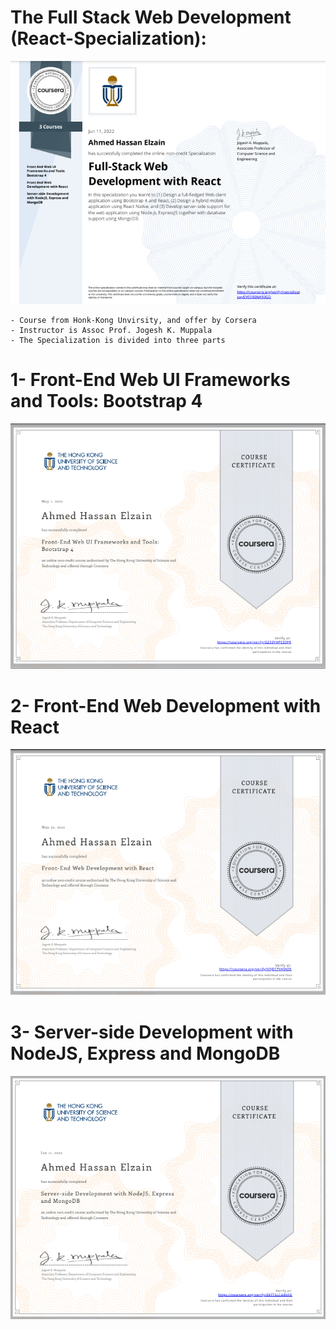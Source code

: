 # The Full Stack Web Development (React-Specialization):

!['Specilization'](/certifications/Full-stack-specilization-React-Coursera.png "Certificate")

    - Course from Honk-Kong Unvirsity, and offer by Corsera
    - Instructor is Assoc Prof. Jogesh K. Muppala
    - The Specialization is divided into three parts

# 1- Front-End Web UI Frameworks and Tools: Bootstrap 4

!['Front-End Web UI Frameworks and Tools: Bootstrap 4'](/certifications/Front-End-web-UI.png "Certificate")

# 2- Front-End Web Development with React

!['Front-End Web Development with React'](</certifications/Front-end%20Web%20Development%20with%20React%20(img).PNG> "Certificate")

# 3- Server-side Development with NodeJS, Express and MongoDB

!['Server-side Development with NodeJS, Express and MongoDB'](/certifications/Backend-node.js%20and%20express%20-%20Coursera.png "Certificate")

